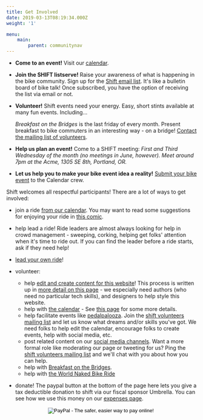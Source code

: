 ```yaml
---
title: Get Involved
date: 2019-03-13T08:19:34.000Z
weight: '1'

menu:
    main:
        parent: communitynav
---
```


*   **Come to an event!** Visit our [calendar](/calendar/).

*   **Join the SHIFT listserve!**
    Raise your awareness of what is happening in the bike community. Sign up for the [Shift email list](/pages/email-list/). It's like a bulletin board of bike talk! Once subscribed, you have the option of receiving the list via email or not.

*   **Volunteer!**
    Shift events need your energy. Easy, short stints available at many fun events. Including...

    _Breakfast on the Bridges_ is the last friday of every month.
    Present breakfast to bike commuters in an interesting way -
    on a bridge! [Contact the mailing list of volunteers](mailto:bonb@lists.riseup.net).

*   **Help us plan an event!**
    Come to a SHIFT meeting: _First and Third Wednesday of the month (no meetings in June, however). Meet around 7pm at the Acme, 1305 SE 8th, Portland, OR._

*   **Let us help you to make your bike event idea a reality!**
    [Submit your bike event](/addevent/) to the Calendar crew.



Shift welcomes all respectful participants!  There are a lot of ways to get involved:

- join a ride [from our calendar](/calendar/).  You may want to read some suggestions for enjoying your ride in [this comic](/images/ride_riding_comic.png).

- help lead a ride!  Ride leaders are almost always looking for help in crowd management - sweeping, corking, helping get folks' attention when it's time to ride out.  If you can find the leader before a ride starts, ask if they need help!

- [lead your own ride](/pages/lead-a-ride/)!

- volunteer:
  - help [edit and create content for this website](https://github.com/shift-org/shift-docs#contributing)! This process is written up in [more detail on this page](/pages/website-development/) - we especially need authors (who need no particular tech skills), and designers to help style this website.
  - help with [the calendar](/calendar/) - See [this page](https://github.com/shift-org/shift-docs) for some more details.
  - help facilitate events like [pedalpalooza](/pages/pedalpalooza/).  Join the [shift volunteers mailing list](https://groups.google.com/forum/#!forum/shift-volunteers) and let us know what dreams and/or skills you've got.  We need folks to help edit the calendar, encourage folks to create events, help with social media, etc.
  - post related content on our [social media channels](/pages/contact/).  Want a more formal role like moderating our page or tweeting for us?  Ping the [shift volunteers mailing list](https://groups.google.com/forum/#!forum/shift-volunteers) and we'll chat with you about how you can help.
  - help with [Breakfast on the Bridges](/pages/bonb/).
  - help with [the World Naked Bike Ride](https://pdxwnbr.org/volunteer/)

- donate!  The paypal button at the bottom of the page here lets you give a tax deductible donation to shift via our fiscal sponsor Umbrella.  You can see how we use this money on our [expenses page](/pages/budget-finance-stuff/).

<center><form action="https://www.paypal.com/cgi-bin/webscr" method="post" target="_top">
<input type="image" src="https://www.paypal.com/en_US/i/btn/btn_donateCC_LG.gif" border="0" name="submit" alt="PayPal - The safer, easier way to pay online!">
<img alt="" border="0" src="https://www.paypalobjects.com/en_US/i/scr/pixel.gif" width="1" height="1">
